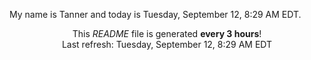 My name is Tanner and today is Tuesday, September 12, 8:29 AM EDT.

<p align="center">This <i>README</i> file is generated <b>every 3 hours</b>!</br>Last refresh: Tuesday, September 12, 8:29 AM EDT<br /></p>

